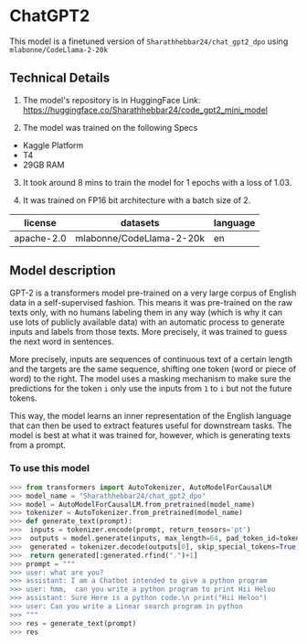 # ChatGPT2

This model is a finetuned version of ```Sharathhebbar24/chat_gpt2_dpo``` using ```mlabonne/CodeLlama-2-20k```

## Technical Details
1. The model's repository is in HuggingFace Link: https://huggingface.co/Sharathhebbar24/code_gpt2_mini_model

2. The model was trained on the following Specs
- Kaggle Platform
- T4
- 29GB RAM

3. It took around 8 mins to train the model for 1 epochs with a loss of 1.03.

4. It was trained on FP16 bit architecture with a batch size of 2.

| license | datasets | language |
| ------- | -------- | -------- |
| apache-2.0 | mlabonne/CodeLlama-2-20k | en |


## Model description

GPT-2 is a transformers model pre-trained on a very large corpus of English data in a self-supervised fashion. This
means it was pre-trained on the raw texts only, with no humans labeling them in any way (which is why it can use lots
of publicly available data) with an automatic process to generate inputs and labels from those texts. More precisely,
it was trained to guess the next word in sentences.

More precisely, inputs are sequences of continuous text of a certain length and the targets are the same sequence,
shifting one token (word or piece of word) to the right. The model uses a masking mechanism to make sure the
predictions for the token `i` only use the inputs from `1` to `i` but not the future tokens.

This way, the model learns an inner representation of the English language that can then be used to extract features
useful for downstream tasks. The model is best at what it was trained for, however, which is generating texts from a
prompt.

### To use this model

```python
>>> from transformers import AutoTokenizer, AutoModelForCausalLM
>>> model_name = "Sharathhebbar24/chat_gpt2_dpo"
>>> model = AutoModelForCausalLM.from_pretrained(model_name)
>>> tokenizer = AutoTokenizer.from_pretrained(model_name)
>>> def generate_text(prompt):
>>>  inputs = tokenizer.encode(prompt, return_tensors='pt')
>>>  outputs = model.generate(inputs, max_length=64, pad_token_id=tokenizer.eos_token_id)
>>>  generated = tokenizer.decode(outputs[0], skip_special_tokens=True)
>>>  return generated[:generated.rfind(".")+1]
>>> prompt = """
>>> user: what are you?
>>> assistant: I am a Chatbot intended to give a python program
>>> user: hmm,  can you write a python program to print Hii Heloo
>>> assistant: Sure Here is a python code.\n print("Hii Heloo")
>>> user: Can you write a Linear search program in python
>>> """
>>> res = generate_text(prompt)
>>> res
```